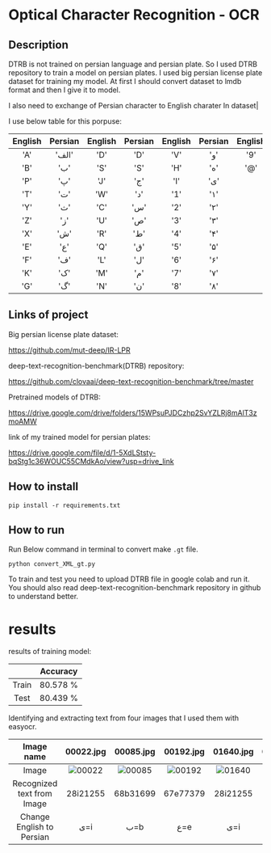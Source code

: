 # Optical Character Recognition - OCR



## Description

DTRB is not trained on persian language and persian plate. So I used DTRB repository to train a model on persian plates.
I used big persian license plate dataset for training my model. 
At first I should convert dataset to lmdb format and then I give it to model.

I also need to exchange of Persian character to English charater In dataset|

I use below table for this porpuse:

|  English  |  Persian  | English  |  Persian  |  English  |  Persian  |  English  |  Persian  | 
| :-----:   | :-------: | :-----:   | :-------: | :-----:   | :-------: | :-----:   | :-------: |
|  'A'  |   'الف'        |  'D'      | 'D'      |  'V' | 'و' |            '9'  | '۹' |
| 'B'   |  'ب'          |   'S'      | 'S'      |   'H' | 'ه' |         '@'| 'ویلچر' |
|   'P' | 'پ'           |   'J'      | 'ج'      |   'I' | 'ی' |
|   'T' | 'ت'         |  'W'      | 'د'         |   '1' | '۱' |
|   'Y' | 'ث'         |   'C'      | 'س'      |   '2' | '۲' |
|   'Z' | 'ز'         |  'U'      | 'ص'      |  '3'  | '۳' |
|   'X' | 'ش'         |   'R'      | 'ط'      |  '4' | '۴' |
|   'E' | 'ع'         |   'Q'      | 'ق'      |   '5' | '۵' | 
|   'F' | 'ف'         |   'L'      | 'ل'      |   '6' | '۶' |
|   'K' | 'ک'         |  'M'      | 'م'      |   '7' | '۷' |
|   'G' | 'گ'         |   'N'      | 'ن'      | '8' | '۸' |


## Links of project

Big persian license plate dataset:

https://github.com/mut-deep/IR-LPR

deep-text-recognition-benchmark(DTRB) repository:

https://github.com/clovaai/deep-text-recognition-benchmark/tree/master

Pretrained models of DTRB:

https://drive.google.com/drive/folders/15WPsuPJDCzhp2SvYZLRj8mAlT3zmoAMW

link of my trained model for persian plates:

https://drive.google.com/file/d/1-5XdLStsty-bqStg1c36WOUC55CMdkAo/view?usp=drive_link

## How to install

```
pip install -r requirements.txt
```

##  How to run

Run Below command in terminal to convert make `.gt` file.

```python convert_XML_gt.py```

To train and test you need to upload DTRB file in google colab and run it. 
You should also read deep-text-recognition-benchmark repository in github to understand better.

# results

results of training model:


|          |  Accuracy    | 
| :---------:   | :---: | 
|  Train   | 80.578 % |
|  Test | 80.439 % |


Identifying and extracting text from four images that I used them with easyocr. 


|          Image name        |  00022.jpg    | 00085.jpg  | 00192.jpg  | 01640.jpg  |  01656.jpg  | 
| :----------------------:   | :-----------: | :--------: | :--------: |:---------: | :---------: |
|             Image          | ![00022](https://github.com/javadnematollahi/python-assignment/assets/86910174/76bc5ee3-e537-47b5-9886-c88f64245ebc)| ![00085](https://github.com/javadnematollahi/python-assignment/assets/86910174/9f4dddee-9eb6-41e1-9f58-190394c54cc4)| ![00192](https://github.com/javadnematollahi/python-assignment/assets/86910174/ea0e57f6-4c96-489e-8b4a-bf94ce5a0f7e)| ![01640](https://github.com/javadnematollahi/python-assignment/assets/86910174/3a33fcb6-233b-40e5-bdf2-f707f42402ae)| ![01656](https://github.com/javadnematollahi/python-assignment/assets/86910174/5b184fff-b5da-4f84-9453-58130af5b4bf)|
| Recognized text from Image | 28i21255   | 68b31699 | 67e77379 | 28i21255  | 97i48912 |
| Change English to Persian  | ی=i | ب=b |  ع=e | ی=i  | ی=i  |




